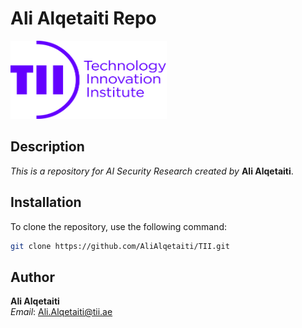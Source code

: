 <p align="center">
  <h1>Ali Alqetaiti Repo</h1>
  <img src="Images/Logo.png" alt="Company Logo" width="250" height="125" style="vertical-align: right;">
</p>

## Description

*This is a repository for AI Security Research created by* **Ali Alqetaiti**.

## Installation

To clone the repository, use the following command:

```bash
git clone https://github.com/AliAlqetaiti/TII.git
```

## Author

**Ali Alqetaiti**  
*Email*: [Ali.Alqetaiti@tii.ae](mailto:Ali.Alqetaiti@tii.ae)
